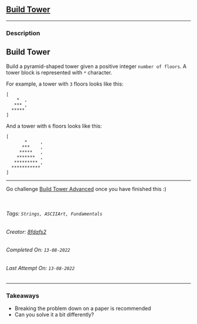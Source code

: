 ## [Build Tower](https://www.codewars.com/kata/576757b1df89ecf5bd00073b)
---
### Description

Build Tower
---

Build a pyramid-shaped tower given a positive integer `number of floors`. A tower block is represented with `*` character.

For example, a tower with `3` floors looks like this:

```
[
    *  ,
   *** , 
  *****
]
```

And a tower with `6` floors looks like this:

```
[
       *     , 
      ***    , 
     *****   , 
    *******  , 
   ********* , 
  ***********
]
```

___

Go challenge [Build Tower Advanced](https://www.codewars.com/kata/57675f3dedc6f728ee000256) once you have finished this :)

<br>

###### Tags: `Strings, ASCIIArt, Fundamentals`

###### Creator: [8fdafs2](https://www.codewars.com/users/8fdafs2)

###### Completed On: `13-08-2022`

###### Last Attempt On: `13-08-2022`

---

### Takeaways
- Breaking the problem down on a paper is recommended
- Can you solve it a bit differently?
